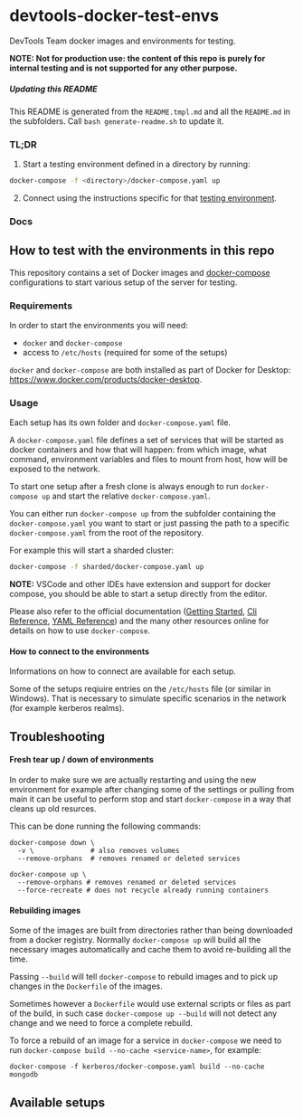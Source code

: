 # devtools-docker-test-envs

DevTools Team docker images and environments for testing.

**NOTE: Not for production use: the content of this repo is purely for internal testing and is not supported for any other purpose.**

##### Updating this README

This README is generated from the `README.tmpl.md` and all the `README.md` in the subfolders. Call `bash generate-readme.sh` to update it.

### TL;DR

1. Start a testing environment defined in a directory by running:

  ``` sh
  docker-compose -f <directory>/docker-compose.yaml up
  ```

2. Connect using the instructions specific for that [testing environment](#available-setups).

### Docs

<!-- toc -->

## How to test with the environments in this repo

This repository contains a set of Docker images and [docker-compose](https://docs.docker.com/compose/) configurations to start various setup of the server for testing.

### Requirements

In order to start the environments you will need:

- `docker` and `docker-compose`
- access to `/etc/hosts` (required for some of the setups)

`docker` and `docker-compose` are both installed as part of Docker for Desktop: https://www.docker.com/products/docker-desktop.

### Usage

Each setup has its own folder and `docker-compose.yaml` file.

A `docker-compose.yaml` file defines a set of services that will be started as docker containers and how that will happen: from which image, what command, environment variables and files to mount from host, how will be exposed to the network.

To start one setup after a fresh clone is always enough to run `docker-compose up` and start the relative `docker-compose.yaml`.

You can either run `docker-compose up` from the subfolder containing the `docker-compose.yaml` you want to start or just passing the path to a specific `docker-compose.yaml` from the root of the repository.

For example this will start a sharded cluster:

``` sh
docker-compose -f sharded/docker-compose.yaml up
```

**NOTE:** VSCode and other IDEs have extension and support for docker compose, you should be able to start a setup directly from the editor.

Please also refer to the official documentation ([Getting Started](https://docs.docker.com/compose/gettingstarted/), [Cli Reference](https://docs.docker.com/compose/reference/), [YAML Reference](https://docs.docker.com/compose/compose-file/)) and the many other resources online for details on how to use `docker-compose`.

#### How to connect to the environments

Informations on how to connect are available for each setup.

Some of the setups reqiuire entries on the `/etc/hosts` file (or similar in Windows). That is necessary to simulate specific scenarios in the network (for example kerberos realms).

## Troubleshooting

#### Fresh tear up / down of environments

In order to make sure we are actually restarting and using the new
environment for example after changing some of the settings or pulling from main
it can be useful to perform stop and start `docker-compose` in a way that
cleans up old resurces.

This can be done running the following commands:

```
docker-compose down \
  -v \              # also removes volumes
  --remove-orphans  # removes renamed or deleted services
```

```
docker-compose up \
  --remove-orphans # removes renamed or deleted services
  --force-recreate # does not recycle already running containers
```

#### Rebuilding images

Some of the images are built from directories rather than being downloaded from a docker registry.
Normally `docker-compose up` will build all the necessary images automatically and cache them
to avoid re-building all the time.

Passing `--build` will tell `docker-compose` to rebuild images and to pick up changes in the `Dockerfile` of the images.

Sometimes however a `Dockerfile` would use external scripts or files as part of the build, in such case `docker-compose up --build` will not detect any change and we need to force a complete rebuild.

To force a rebuild of an image for a service in `docker-compose` we need to run `docker-compose build --no-cache <service-name>`, for example:

```
docker-compose -f kerberos/docker-compose.yaml build --no-cache mongodb
```

## Available setups
